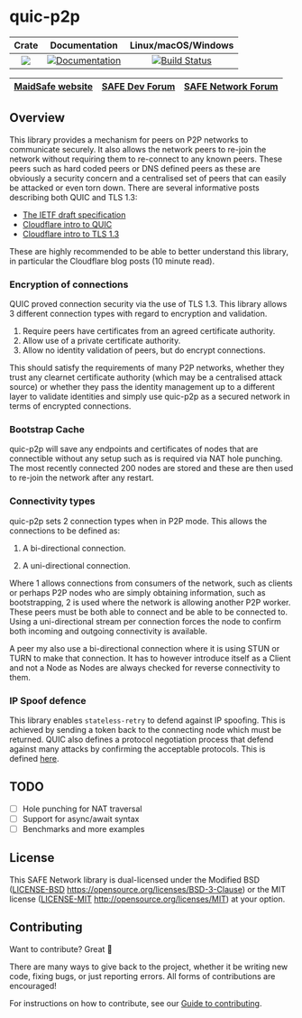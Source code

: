 # quic-p2p

|Crate|Documentation|Linux/macOS/Windows|
|:---:|:-----------:|:-----------------:|
|[![](http://meritbadge.herokuapp.com/quic-p2p)](https://crates.io/crates/quic-p2p)|[![Documentation](https://docs.rs/quic-p2p/badge.svg)](https://docs.rs/quic-p2p)|[![Build Status](https://travis-ci.com/maidsafe/quic-p2p.svg?branch=master)](https://travis-ci.com/maidsafe/quic-p2p)|

| [MaidSafe website](https://maidsafe.net) | [SAFE Dev Forum](https://forum.safedev.org) | [SAFE Network Forum](https://safenetforum.org) |
|:-------------------------------------:|:---------------------------------------:|:------------------------------------------:|

## Overview

This library provides a mechanism for peers on P2P networks to communicate
securely. It also allows the network peers to re-join the network without
requiring them to re-connect to any known peers. These peers such as hard coded
peers or DNS defined peers as these are obviously a security concern and
a centralised set of peers that can easily be attacked or even torn down. There
are several informative posts describing both QUIC and TLS 1.3:

- [The IETF draft specification](https://tools.ietf.org/html/draft-ietf-quic-transport-20#section-6)
- [Cloudflare intro to QUIC](https://blog.cloudflare.com/the-road-to-quic/)
- [Cloudflare intro to TLS 1.3](https://www.cloudflare.com/learning-resources/tls-1-3/)

These are highly recommended to be able to better understand this library, in
particular the Cloudflare blog posts (10 minute read).

### Encryption of connections

QUIC proved connection security via the use of TLS 1.3. This library allows 3 different connection types with regard to encryption and validation.

1. Require peers have certificates from an agreed certificate authority.
1. Allow use of a private certificate authority.
1. Allow no identity validation of peers, but do encrypt connections.

This should satisfy the requirements of many P2P networks, whether they trust any clearnet certificate authority (which may be a centralised attack source) or whether they pass the identity management up to a different layer to validate identities and simply use quic-p2p as a secured network in terms of encrypted connections.

### Bootstrap Cache

quic-p2p will save any endpoints and certificates of nodes that are connectible
without any setup such as is required via NAT hole punching. The most recently
connected 200 nodes are stored and these are then used to re-join the network
after any restart.

### Connectivity types

quic-p2p sets 2 connection types when in P2P mode. This allows the connections to be defined as:

1. A bi-directional connection.

1. A uni-directional connection.

Where 1 allows connections from consumers of the network, such as clients or
perhaps P2P nodes who are simply obtaining information, such as bootstrapping,
2 is used where the network is allowing another P2P worker. These peers must be
both able to connect and be able to be connected to. Using a uni-directional
stream per connection forces the node to confirm both incoming and outgoing
connectivity is available.

A peer my also use a bi-directional connection where it is using STUN or TURN
to make that connection. It has to however introduce itself as a Client and
not a Node as Nodes are always checked for reverse connectivity to them.

### IP Spoof defence

This library enables `stateless-retry` to defend against IP spoofing. This is
achieved by sending a token back to the connecting node which must be returned.
QUIC also defines a protocol negotiation process that defend against many
attacks by confirming the acceptable protocols. This is defined
[here](https://tools.ietf.org/html/draft-ietf-quic-transport-03#section-7.1).

## TODO

- [ ] Hole punching for NAT traversal
- [ ] Support for async/await syntax
- [ ] Benchmarks and more examples

## License

This SAFE Network library is dual-licensed under the Modified BSD ([LICENSE-BSD](LICENSE-BSD) https://opensource.org/licenses/BSD-3-Clause) or the MIT license ([LICENSE-MIT](LICENSE-MIT) http://opensource.org/licenses/MIT) at your option.

## Contributing

Want to contribute? Great :tada:

There are many ways to give back to the project, whether it be writing new code, fixing bugs, or just reporting errors. All forms of contributions are encouraged!

For instructions on how to contribute, see our [Guide to contributing](https://github.com/maidsafe/QA/blob/master/CONTRIBUTING.md).
